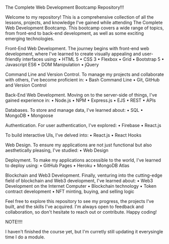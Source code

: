 The Complete Web Development Bootcamp Repository!!!

Welcome to my repository! This is a comprehensive collection of all the lessons, projects, and knowledge I've gained while attending The Complete Web Development Bootcamp. This bootcamp covers a wide range of topics, from front-end to back-end development, as well as some exciting emerging technologies.

Front-End Web Development.
  The journey begins with front-end web development, where I've learned to create visually appealing and user-friendly interfaces using:
     • HTML 5
     • CSS 3
     • Flexbox
     • Grid
     • Bootstrap 5
     • Javascript ES6
     • DOM Manipulation
     • jQuery

Command Line and Version Control.
  To manage my projects and collaborate with others, I've become proficient in:
     • Bash Command Line
     • Git, GitHub and Version Control

Back-End Web Development.
  Moving on to the server-side of things, I've gained experience in:
     • Node.js
     • NPM
     • Express.js
     • EJS
     • REST
     • APIs
     
Databases.
   To store and manage data, I've learned about:
     • SQL
     • MongoDB
     • Mongoose
     
Authentication.
  For user authentication, I've explored:
     • Firebase
     • React.js
     
To build interactive UIs, I've delved into:
     • React.js
     • React Hooks

Web Design.
  To ensure my applications are not just functional but also aesthetically pleasing, I've studied:
     • Web Design
     
Deployment.
  To make my applications accessible to the world, I've learned to deploy using:
    • GitHub Pages
    • Heroku
    • MongoDB Atlas
    
Blockchain and Web3 Development.
  Finally, venturing into the cutting-edge field of blockchain and Web3 development, I've learned about:
    • Web3 Development on the Internet Computer
    • Blockchain technology
    • Token contract development
    • NFT minting, buying, and selling logic

Feel free to explore this repository to see my progress, the projects I've built, and the skills I've acquired. I'm always open to feedback and collaboration, so don't hesitate to reach out or contribute. Happy coding!

NOTE!!!!

I haven't finished the course yet, but I'm curretly still updating it everysingle time I do a module.
